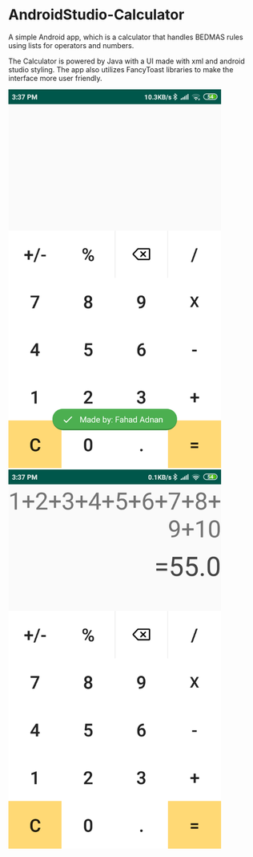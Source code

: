 # AndroidStudio-Calculator
A simple Android app, which is a calculator that handles BEDMAS rules using lists for operators and numbers. 

The Calculator is powered by Java with a UI made with xml and android studio styling. 
The app also utilizes FancyToast libraries to make the interface more user friendly. 

<p float="left">
 <img src="https://github.com/FahadAdnan/AndroidStudio-Calculator/blob/master/AndroidStudioCalculator0.png" width="425" />
 <img src="https://github.com/FahadAdnan/AndroidStudio-Calculator/blob/master/AndroidStudioCalculator1.png" width="425"/>
</p>
